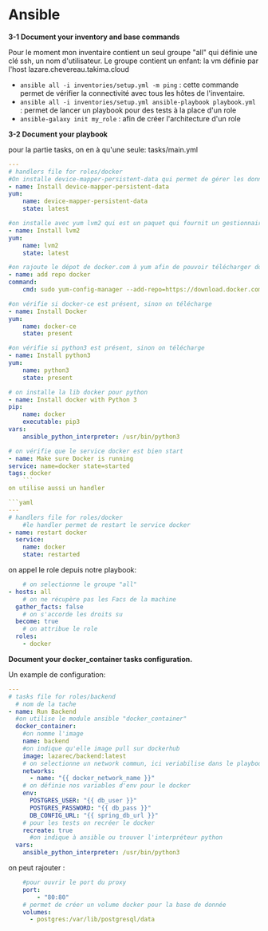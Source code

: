 # Ansible

**3-1 Document your inventory and base commands**

Pour le moment mon inventaire contient un seul groupe "all" qui définie une clé ssh, un nom d'utilisateur. Le groupe contient un enfant: la vm définie par l'host lazare.chevereau.takima.cloud

- `ansible all -i inventories/setup.yml -m ping` : cette commande permet de vérifier la connectivité avec tous les hôtes de l'inventaire.
- `ansible all -i inventories/setup.yml ansible-playbook playbook.yml` : permet de lancer un playbook pour des tests à la place d'un role
- `ansible-galaxy init my_role` : afin de créer l'architecture d'un role

**3-2 Document your playbook**

pour la partie tasks, on en à qu'une seule: tasks/main.yml

```yml
---
# handlers file for roles/docker
#On installe device-mapper-persistent-data qui permet de gérer les données perisistantes
- name: Install device-mapper-persistent-data
yum:
    name: device-mapper-persistent-data
    state: latest

#on installe avec yum lvm2 qui est un paquet qui fournit un gestionnaire de volume afin, dans ce contexte de gérer l'espace de stockage des conteneurs dockers
- name: Install lvm2
yum:
    name: lvm2
    state: latest

#on rajoute le dépot de docker.com à yum afin de pouvoir télécharger docker
- name: add repo docker
command:
    cmd: sudo yum-config-manager --add-repo=https://download.docker.com/linux/centos/docker-ce.repo

#on vérifie si docker-ce est présent, sinon on télécharge
- name: Install Docker
yum:
    name: docker-ce
    state: present

#on vérifie si python3 est présent, sinon on télécharge
- name: Install python3
yum:
    name: python3
    state: present

# on installe la lib docker pour python
- name: Install docker with Python 3
pip:
    name: docker
    executable: pip3
vars:
    ansible_python_interpreter: /usr/bin/python3

# on vérifie que le service docker est bien start
- name: Make sure Docker is running
service: name=docker state=started
tags: docker
    ```
on utilise aussi un handler 

```yaml
---
# handlers file for roles/docker
    #le handler permet de restart le service docker
- name: restart docker
  service:
    name: docker
    state: restarted
```

on appel le role depuis notre playbook:

```yaml
    # on selectionne le groupe "all"
- hosts: all
    # on ne récupère pas les Facs de la machine
  gather_facts: false
    # on s'accorde les droits su
  become: true
    # on attribue le role
  roles:
    - docker
```

**Document your docker_container tasks configuration.**

Un example de configuration:

```yml
---
# tasks file for roles/backend
  # nom de la tache
- name: Run Backend
  #on utilise le module ansible "docker_container" 
  docker_container:
    #on nomme l'image
    name: backend
    #on indique qu'elle image pull sur dockerhub 
    image: lazarec/backend:latest
    # on selectionne un network commun, ici veriabilise dans le playbook
    networks:
      - name: "{{ docker_network_name }}"
    # on définie nos variables d'env pour le docker
    env:
      POSTGRES_USER: "{{ db_user }}"
      POSTGRES_PASSWORD: "{{ db_pass }}"
      DB_CONFIG_URL: "{{ spring_db_url }}"
    # pour les tests on recréer le docker
    recreate: true
      #on indique à ansible ou trouver l'interpréteur python
  vars:
    ansible_python_interpreter: /usr/bin/python3
```

on peut rajouter :

```yaml
    #pour ouvrir le port du proxy
    port:
        - "80:80"
    # permet de créer un volume docker pour la base de donnée
    volumes:
      - postgres:/var/lib/postgresql/data
```


